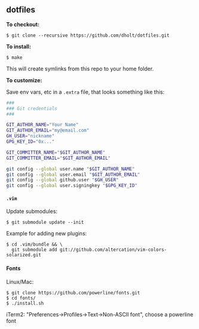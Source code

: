 ## dotfiles

**To checkout:**

```console
$ git clone --recursive https://github.com/dholt/dotfiles.git
```

**To install:**

```console
$ make
```

This will create symlinks from this repo to your home folder.

**To customize:**

Save env vars, etc in a `.extra` file, that looks something like
this:

```bash
###
### Git credentials
###

GIT_AUTHOR_NAME="Your Name"
GIT_AUTHOR_EMAIL="my@email.com"
GH_USER="nickname"
GPG_KEY_ID="0x..."

GIT_COMMITTER_NAME="$GIT_AUTHOR_NAME"
GIT_COMMITTER_EMAIL="$GIT_AUTHOR_EMAIL"

git config --global user.name "$GIT_AUTHOR_NAME"
git config --global user.email "$GIT_AUTHOR_EMAIL"
git config --global github.user "$GH_USER"
git config --global user.signingkey "$GPG_KEY_ID"
```

#### `.vim`

Update submodules:

```console
$ git submodule update --init
```

Example for adding new plugins:

```console
$ cd .vim/bundle && \
  git submodule add git://github.com/altercation/vim-colors-solarized.git
```

#### Fonts

Linux/Mac:

```console
$ git clone https://github.com/powerline/fonts.git
$ cd fonts/
$ ./install.sh
```

iTerm2: "Preferences->Profiles->Text->Non-ASCII font", choose a powerline font

